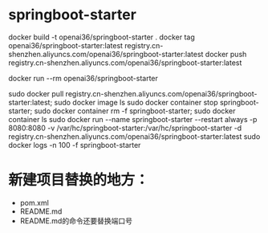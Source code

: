 # springboot-starter
docker build -t openai36/springboot-starter .
docker tag openai36/springboot-starter:latest registry.cn-shenzhen.aliyuncs.com/openai36/springboot-starter:latest
docker push registry.cn-shenzhen.aliyuncs.com/openai36/springboot-starter:latest

docker run --rm openai36/springboot-starter


sudo docker pull registry.cn-shenzhen.aliyuncs.com/openai36/springboot-starter:latest; sudo docker image ls
sudo docker container stop springboot-starter; sudo docker container rm -f springboot-starter; sudo docker container ls
sudo docker run --name springboot-starter  --restart always -p 8080:8080 -v /var/hc/springboot-starter:/var/hc/springboot-starter -d registry.cn-shenzhen.aliyuncs.com/openai36/springboot-starter:latest
sudo docker logs -n 100 -f springboot-starter




# 新建项目替换的地方：
- pom.xml
- README.md
- README.md的命令还要替换端口号